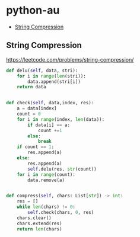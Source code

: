 # python-au

+ [String Compression](#string-compression)

## String Compression

https://leetcode.com/problems/string-compression/


```python
def delu(self, data, stri):
    for i in range(len(stri)):
        data.append(stri[i])
    return data


def check(self, data,index, res):
    a = data[index]
    count = 0
    for i in range(index, len(data)):
        if data[i] == a:
            count +=1
        else:
            break
    if count == 1:
        res.append(a)
    else:
        res.append(a)
        self.delu(res, str(count))
    for i in range(count):
        data.remove(a)


def compress(self, chars: List[str]) -> int:
    res = []
    while len(chars) != 0:
        self.check(chars, 0, res)
    chars.clear()
    chars.extend(res)
    return len(chars)

```

